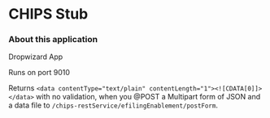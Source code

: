 CHIPS Stub
=====================

### About this application

Dropwizard App

Runs on port 9010

Returns `<data contentType="text/plain" contentLength="1"><![CDATA[0]]></data>` with no validation, when you @POST a 
Multipart form of JSON and a data file to `/chips-restService/efilingEnablement/postForm`.
